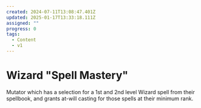 ```yaml
---
created: 2024-07-11T13:08:47.401Z
updated: 2025-01-17T13:33:18.111Z
assigned: ""
progress: 0
tags:
  - Content
  - v1
---
```


# Wizard "Spell Mastery"

Mutator which has a selection for a 1st and 2nd level Wizard spell from their spellbook, and grants at-will casting for those spells at their minimum rank.
